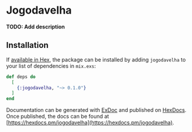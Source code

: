 # Jogodavelha

**TODO: Add description**

## Installation

If [available in Hex](https://hex.pm/docs/publish), the package can be installed
by adding `jogodavelha` to your list of dependencies in `mix.exs`:

```elixir
def deps do
  [
    {:jogodavelha, "~> 0.1.0"}
  ]
end
```

Documentation can be generated with [ExDoc](https://github.com/elixir-lang/ex_doc)
and published on [HexDocs](https://hexdocs.pm). Once published, the docs can
be found at [https://hexdocs.pm/jogodavelha](https://hexdocs.pm/jogodavelha).

